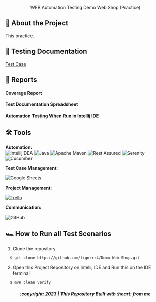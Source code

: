  <p align="center">
    WEB Automation Testing Demo Web Shop (Practice)
    <br />
 


## 📑 About the Project

<p align="justify">This practice.</p>



## 📓 Testing Documentation
[Test Case](https://docs.google.com/spreadsheets/d/1ltUOgSY3iZRbdzCPh6dDNew98Kjd_gqVlpgnl1WTtAA/edit#gid=0)

## 📝 Reports

#### Coverage Report


#### Test Documentation Spreadsheet


#### Automation Testing When Run in Intellij IDE



## 🛠 Tools

**Automation:**  
![IntellijIDEA](https://img.shields.io/badge/IntelliJIDEA-000000.svg?style=for-the-badge&logo=intellij-idea&logoColor=white)
![Java](https://img.shields.io/badge/java-%23ED8B00.svg?style=for-the-badge&logo=java&logoColor=white)
![Apache Maven](https://img.shields.io/badge/Apache%20Maven-C71A36?style=for-the-badge&logo=Apache%20Maven&logoColor=white)
![Rest Assured](https://img.shields.io/badge/-rest%20assured-000000?style=for-the-badge&logo=rest-assured&logoColor=black)
![Serenity](https://img.shields.io/badge/-serenity-16a67a?style=for-the-badge&logo=serenity&logoColor=black)
![Cucumber](https://img.shields.io/badge/-cucumber-4bc47b?style=for-the-badge&logo=cucumber&logoColor=black)

**Test Case Management:**  

![Google Sheets](https://img.shields.io/badge/-Google%20sheets-4bc47b?style=for-the-badge&logoColor=black)

**Project Management:** 

[![Trello](https://img.shields.io/badge/Trello-%23026AA7.svg?style=for-the-badge&logo=Trello&logoColor=white)](https://trello.com/b/x4mtkPka/cookit)

**Communication:**  

![GitHub](https://img.shields.io/badge/github%20Project-%23121011.svg?style=for-the-badge&logo=github&logoColor=white)


## 🏎️ How to Run all Test Scenarios

1. Clone the repository
```bash
  $ git clone https://github.com/tigorrr4/Demo-Web-Shop.git
```
2. Open  this Project Repository on Intellij IDE and Run this on the IDE terminal

```bash
  $ mvn clean verify
```

<h5>
<p align="center">:copyright: 2023 | This Repository Built with :heart: from me</p>
</h5>

